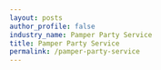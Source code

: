 ```yaml
---
layout: posts 
author_profile: false 
industry_name: Pamper Party Service
title: Pamper Party Service
permalink: /pamper-party-service
---
```

